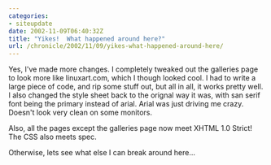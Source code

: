 ```yaml
---
categories:
- siteupdate
date: 2002-11-09T06:40:32Z
title: "Yikes!  What happened around here?"
url: /chronicle/2002/11/09/yikes-what-happened-around-here/
---
```


Yes, I've made more changes.  I completely tweaked out the galleries page to look more like linuxart.com, which I though looked cool.  I had to write a large piece of code, and rip some stuff out, but all in all, it works pretty well.  I also changed the style sheet back to the orignal way it was, with san serif font being the primary instead of arial.  Arial was just driving me crazy.  Doesn't look very clean on some monitors.

Also, all the pages except the galleries page now meet XHTML 1.0 Strict!  The CSS also meets spec.

Otherwise, lets see what else I can break around here...
